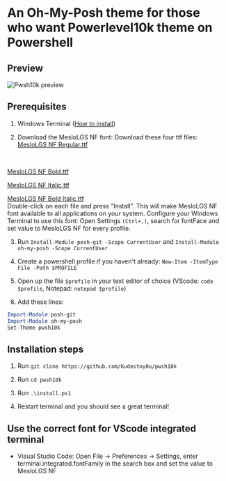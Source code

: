 # An Oh-My-Posh theme for those who want Powerlevel10k theme on Powershell

## Preview

![Pwsh10k preview](https://i.ibb.co/DGGY219/pwsh10k.png)

## Prerequisites

1. Windows Terminal ([How to install](https://docs.microsoft.com/en-us/windows/terminal/get-started "Install Windows Terminal"))

2. Download the MesloLGS NF font:
Download these four ttf files:
[MesloLGS NF Regular.ttf](https://github.com/romkatv/dotfiles-public/raw/master/.local/share/fonts/NerdFonts/MesloLGS%20NF%20Regular.ttf)
<br>

[MesloLGS NF Bold.ttf](https://github.com/romkatv/dotfiles-public/raw/master/.local/share/fonts/NerdFonts/MesloLGS%20NF%20Bold.ttf)
<br>

[MesloLGS NF Italic.ttf](https://github.com/romkatv/dotfiles-public/raw/master/.local/share/fonts/NerdFonts/MesloLGS%20NF%20Italic.ttf)
<br>

[MesloLGS NF Bold Italic.ttf](https://github.com/romkatv/dotfiles-public/raw/master/.local/share/fonts/NerdFonts/MesloLGS%20NF%20Bold%20Italic.ttf)
<br>
Double-click on each file and press "Install". This will make MesloLGS NF font available to all applications on your system. Configure your Windows Terminal to use this font:
Open Settings  `(Ctrl+,)`, search for fontFace and set value to MesloLGS NF for every profile.

3. Run `Install-Module posh-git -Scope CurrentUser` and `Install-Module oh-my-posh -Scope CurrentUser`

4. Create a powershell profile if you haven't already: `New-Item -ItemType File -Path $PROFILE`

5. Open up the file `$profile` in your text editor of choice (VScode: `code $profile`, Notepad: `notepad $profile`)

6. Add these lines: 

```powershell
Import-Module posh-git
Import-Module oh-my-posh
Set-Theme pwsh10k
```

## Installation steps

1. Run `git clone https://github.com/Kudostoy0u/pwsh10k`

2. Run `cd pwsh10k`

3. Run `.\install.ps1`

4. Restart terminal and you should see a great terminal!

## Use the correct font for VScode integrated terminal

* Visual Studio Code: Open File → Preferences → Settings, enter terminal.integrated.fontFamily in the search box and set the value to MesloLGS NF
